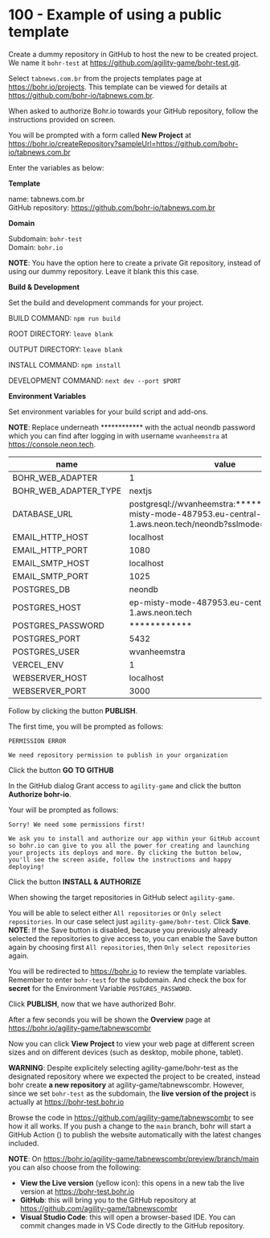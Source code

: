 # 100 - Example of using a public template

Create a dummy repository in GitHub to host the new to be created project. We name it ```bohr-test``` at https://github.com/agility-game/bohr-test.git.

Select ```tabnews.com.br``` from the projects templates page at https://bohr.io/projects. This template can be viewed for details at https://github.com/bohr-io/tabnews.com.br.

When asked to authorize Bohr.io towards your GitHub repository, follow the instructions provided on screen.

You will be prompted with a form called **New Project** at https://bohr.io/createRepository?sampleUrl=https://github.com/bohr-io/tabnews.com.br

Enter the variables as below:

**Template**

name: tabnews.com.br<br/>
GitHub repository: https://github.com/bohr-io/tabnews.com.br

**Domain**

Subdomain: ```bohr-test```<br/>
Domain: ```bohr.io```

**NOTE**: You have the option here to create a private Git repository, instead of using our dummy repository. Leave it blank this this case.

**Build & Development**

Set the build and development commands for your project.

BUILD COMMAND: ```npm run build```

ROOT DIRECTORY: ```leave blank```

OUTPUT DIRECTORY: ```leave blank```

INSTALL COMMAND: ```npm install```

DEVELOPMENT COMMAND: ```next dev --port $PORT```

**Environment Variables**

Set environment variables for your build script and add-ons.

**NOTE**: Replace underneath ************ with the actual neondb password which you can find after logging in with username ```wvanheemstra``` at https://console.neon.tech.

| name | value | secret |
| -- | -- | -- |
| BOHR_WEB_ADAPTER | 1 | |
| BOHR_WEB_ADAPTER_TYPE | nextjs ||
| DATABASE_URL | postgresql://wvanheemstra:************@ep-misty-mode-487953.eu-central-1.aws.neon.tech/neondb?sslmode=require | |
| EMAIL_HTTP_HOST | localhost | |
| EMAIL_HTTP_PORT | 1080 | |
| EMAIL_SMTP_HOST | localhost | |
| EMAIL_SMTP_PORT | 1025 | |
| POSTGRES_DB | neondb | |
| POSTGRES_HOST | ep-misty-mode-487953.eu-central-1.aws.neon.tech | |
| POSTGRES_PASSWORD | ************ | X |
| POSTGRES_PORT | 5432 | |
| POSTGRES_USER | wvanheemstra | |
| VERCEL_ENV | 1 | |
| WEBSERVER_HOST | localhost | |
| WEBSERVER_PORT | 3000 | |

Follow by clicking the button **PUBLISH**.

The first time, you will be prompted as follows:

```
PERMISSION ERROR

We need repository permission to publish in your organization
```

Click the button **GO TO GITHUB**

In the GitHub dialog Grant access to ```agility-game``` and click the button **Authorize bohr-io**.

Your will be prompted as follows:

```
Sorry! We need some permissions first!

We ask you to install and authorize our app within your GitHub account so bohr.io can give to you all the power for creating and launching your projects its deploys and more. By clicking the button below, you'll see the screen aside, follow the instructions and happy deploying!
```

Click the button **INSTALL & AUTHORIZE**

When showing the target repositories in GitHub select ```agility-game```.

You will be able to select either ```All repositories``` or ```Only select repositories```. In our case select just ```agility-game/bohr-test```. Click **Save**. **NOTE**: If the Save button is disabled, because you previously already selected the repositories to give access to, you can enable the Save button again by choosing first ```All repositories```, then ```Only select repositories``` again.

You will be redirected to https://bohr.io to review the template variables. Remember to enter ```bohr-test``` for the subdomain. And check the box for **secret** for the Environment Variable ```POSTGRES_PASSWORD```.

Click **PUBLISH**, now that we have authorized Bohr.

After a few seconds you will be shown the **Overview** page at https://bohr.io/agility-game/tabnewscombr

Now you can click **View Project** to view your web page at different screen sizes and on different devices (such as desktop, mobile phone, tablet).

**WARNING**: Despite explicitely selecting agility-game/bohr-test as the designated repository where we expected the project to be created, instead bohr create **a new repository** at agility-game/tabnewscombr. However, since we set ```bohr-test``` as the subdomain, the **live version of the project** is actually at https://bohr-test.bohr.io

Browse the code in https://github.com/agility-game/tabnewscombr to see how it all works. If you push a change to the ```main``` branch, bohr will start a GitHub Action () to publish the website automatically with the latest changes included.

**NOTE**: On https://bohr.io/agility-game/tabnewscombr/preview/branch/main you can also choose from the following:

- **View the Live version** (yellow icon): this opens in a new tab the live version at https://bohr-test.bohr.io
- **GitHub**: this will bring you to the GitHub repository at https://github.com/agility-game/tabnewscombr
- **Visual Studio Code**: this will open a browser-based IDE. You can commit changes made in VS Code directly to the GitHub repository.

